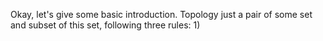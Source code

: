 Okay, let's give some basic introduction.
Topology just a pair of some set  and subset of this set, following three rules:
1)
